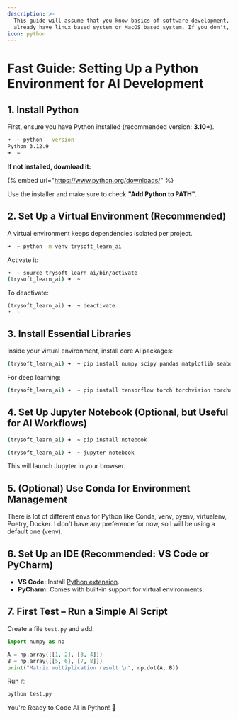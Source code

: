 ```yaml
---
description: >-
  This guide will assume that you know basics of software development, so you
  already have linux based system or MacOS based system. If you don't, get one!
icon: python
---
```


# Fast Guide: Setting Up a Python Environment for AI Development

## 1. Install Python

First, ensure you have Python installed (recommended version: **3.10+**).

```sh
➜  ~ python --version               
Python 3.12.9
➜  ~ 
```

**If not installed, download it:**

{% embed url="https://www.python.org/downloads/" %}

Use the installer and make sure to check **"Add Python to PATH"**.



## **2. Set Up a Virtual Environment (Recommended)**

A virtual environment keeps dependencies isolated per project.

```sh
➜  ~ python -m venv trysoft_learn_ai
```

Activate it:

```sh
➜  ~ source trysoft_learn_ai/bin/activate
(trysoft_learn_ai) ➜  ~ 
```

To deactivate:

```
(trysoft_learn_ai) ➜  ~ deactivate        
➜  ~ 
```



## 3. Install Essential Libraries

Inside your virtual environment, install core AI packages:

```sh
(trysoft_learn_ai) ➜  ~ pip install numpy scipy pandas matplotlib seaborn jupyter scikit-learn
```

For deep learning:

```sh
(trysoft_learn_ai) ➜  ~ pip install tensorflow torch torchvision torchaudio
```



## **4. Set Up Jupyter Notebook (Optional, but Useful for AI Workflows)**

```sh
(trysoft_learn_ai) ➜  ~ pip install notebook
```

```sh
(trysoft_learn_ai) ➜  ~ jupyter notebook
```

This will launch Jupyter in your browser.



## **5. (Optional) Use Conda for Environment Management**

There is lot of different envs for Python like Conda, venv, pyenv, virtualenv, Poetry, Docker. I don't have any preference for now, so I will be using a default one (venv).



## 6. Set Up an IDE (Recommended: VS Code or PyCharm)

* **VS Code:** Install [Python extension](https://marketplace.visualstudio.com/items?itemName=ms-python.python).
* **PyCharm:** Comes with built-in support for virtual environments.



## 7. First Test – Run a Simple AI Script

Create a file `test.py` and add:

```python
import numpy as np

A = np.array([[1, 2], [3, 4]])
B = np.array([[5, 6], [7, 8]])
print("Matrix multiplication result:\n", np.dot(A, B))

```

Run it:

```sh
python test.py
```

You're Ready to Code AI in Python! 🚀
